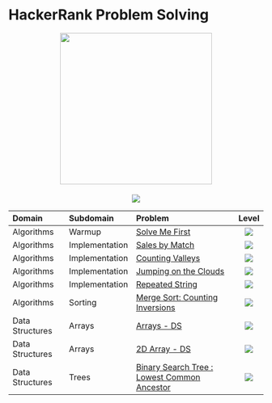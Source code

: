 # HackerRank Problem Solving
<div style='float: center; text-align: center; margin-bottom: 20px' align="center">
  <a href='https://www.hackerrank.com/guojia1993' target="_blank">
  <img width="300px" src="https://blog.hackerrank.com/wp-content/uploads/2017/04/logo_HRwordmark2700x670_2-1.png" />
  </a>
</div>

<p align="center">
	<img src="https://img.shields.io/badge/Language-Python-blue">
</p>


| Domain          | Subdomain       | Problem                                 | Level |
| :-------------- | :-------------- |:--------------------------------------- |:-----:|
| Algorithms      | Warmup          | [Solve Me First](https://github.com/jiaguo1000/HackerRank-Problem-Solving/blob/main/Algorithms/solve-me-first.py)                                                              | <img src="https://img.shields.io/badge/-Easy-brightgreen"> |
| Algorithms      | Implementation  | [Sales by Match](https://github.com/jiaguo1000/HackerRank-Problem-Solving/blob/main/Algorithms/sales-by-match.py)                                                              | <img src="https://img.shields.io/badge/-Easy-brightgreen"> |
| Algorithms      | Implementation  | [Counting Valleys](https://github.com/jiaguo1000/HackerRank-Problem-Solving/blob/main/Algorithms/counting-valleys.py)    	                                                     | <img src="https://img.shields.io/badge/-Easy-brightgreen"> |
| Algorithms      | Implementation  | [Jumping on the Clouds](https://github.com/jiaguo1000/HackerRank-Problem-Solving/blob/main/Algorithms/jumping-on-the-clouds.py)                                                | <img src="https://img.shields.io/badge/-Easy-brightgreen"> |
| Algorithms      | Implementation  | [Repeated String](https://github.com/jiaguo1000/HackerRank-Problem-Solving/blob/main/Algorithms/repeated-string.py)                                                            | <img src="https://img.shields.io/badge/-Easy-brightgreen"> |
| Algorithms      | Sorting         | [Merge Sort: Counting Inversions](https://github.com/jiaguo1000/HackerRank-Problem-Solving/blob/main/Algorithms/merge-sort-counting-inversions.py)                             | <img src="https://img.shields.io/badge/-Hard-red">         |
| Data Structures | Arrays          | [Arrays - DS](https://github.com/jiaguo1000/HackerRank-Problem-Solving/blob/main/Data-Structures/arrays-DS.py)                                                                 | <img src="https://img.shields.io/badge/-Easy-brightgreen"> |
| Data Structures | Arrays          | [2D Array - DS](https://github.com/jiaguo1000/HackerRank-Problem-Solving/blob/main/Data-Structures/2D-array-DS.py)                                                             | <img src="https://img.shields.io/badge/-Easy-brightgreen"> |
| Data Structures | Trees           | [Binary Search Tree : Lowest Common Ancestor](https://github.com/jiaguo1000/HackerRank-Problem-Solving/blob/main/Data-Structures/binary-search-tree-lowest-common-ancestor.py) | <img src="https://img.shields.io/badge/-Easy-brightgreen"> |